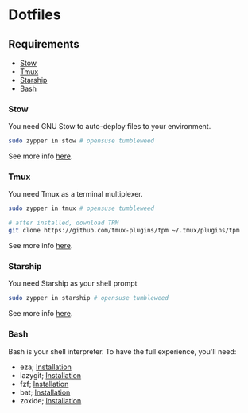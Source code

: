# Dotfiles

## Requirements

- [Stow](#stow)
- [Tmux](#tmux)
- [Starship](#starship)
- [Bash](#bash)

### Stow

You need GNU Stow to auto-deploy files to your environment.

```bash
sudo zypper in stow # opensuse tumbleweed
```  

See more info [here](https://www.gnu.org/software/stow/manual/stow.html).

### Tmux

You need Tmux as a terminal multiplexer.

```bash
sudo zypper in tmux # opensuse tumbleweed

# after installed, download TPM
git clone https://github.com/tmux-plugins/tpm ~/.tmux/plugins/tpm
```
See more info [here](https://github.com/tmux/tmux/wiki/Installing).

### Starship

You need Starship as your shell prompt

```bash
sudo zypper in starship # opensuse tumbleweed
```

See more info [here](https://starship.rs/guide/).

### Bash

Bash is your shell interpreter. To have the full experience, you'll need:

- eza; [Installation](https://github.com/eza-community/eza/blob/main/INSTALL.md)
- lazygit; [Installation](https://github.com/jesseduffield/lazygit?tab=readme-ov-file#installation)
- fzf; [Installation](https://github.com/junegunn/fzf?tab=readme-ov-file#installation)
- bat; [Installation](https://github.com/sharkdp/bat?tab=readme-ov-file#installation)
- zoxide; [Installation](https://github.com/ajeetdsouza/zoxide?tab=readme-ov-file#installation)
